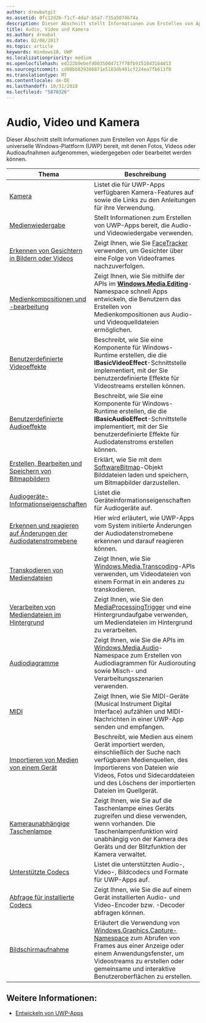 ```yaml
---
author: drewbatgit
ms.assetid: 0fc12d26-f1cf-4da7-b5a7-735a5074b74a
description: Dieser Abschnitt stellt Informationen zum Erstellen von Apps für die universelle Windows-Plattform (UWP) bereit, mit denen Fotos, Videos oder Audioaufnahmen aufgenommen, wiedergegeben oder bearbeitet werden können.
title: Audio, Video und Kamera
ms.author: drewbat
ms.date: 02/08/2017
ms.topic: article
keywords: Windows10, UWP
ms.localizationpriority: medium
ms.openlocfilehash: ed222b9ebefd0035064717f78fb91518d3164d13
ms.sourcegitcommit: cd00bb829306871e5103db481cf224ea7fb613f0
ms.translationtype: MT
ms.contentlocale: de-DE
ms.lasthandoff: 10/31/2018
ms.locfileid: "5870326"
---
```

# <a name="audio-video-and-camera"></a>Audio, Video und Kamera


Dieser Abschnitt stellt Informationen zum Erstellen von Apps für die universelle Windows-Plattform (UWP) bereit, mit denen Fotos, Videos oder Audioaufnahmen aufgenommen, wiedergegeben oder bearbeitet werden können.
 
| Thema                                                                                             | Beschreibung                                                                                                                                                                                                                                                                                    |
|---------------------------------------------------------------------------------------------------|------------------------------------------------------------------------------------------------------------------------------------------------------------------------------------------------------------------------------------------------------------------------------------------------|
| [Kamera](camera.md) | Listet die für UWP-Apps verfügbaren Kamera-Features auf sowie die Links zu den Anleitungen für ihre Verwendung. |
| [Medienwiedergabe](media-playback.md) | Stellt Informationen zum Erstellen von UWP-Apps bereit, die Audio- und Videowiedergabe verwenden. |
| [Erkennen von Gesichtern in Bildern oder Videos](detect-and-track-faces-in-an-image.md) | Zeigt Ihnen, wie Sie [FaceTracker](https://msdn.microsoft.com/library/windows/apps/dn974150) verwenden, um Gesichter über eine Folge von Videoframes nachzuverfolgen. |
| [Medienkompositionen und -bearbeitung](media-compositions-and-editing.md) | Zeigt Ihnen, wie Sie mithilfe der APIs im [**Windows.Media.Editing**](https://msdn.microsoft.com/library/windows/apps/dn640565)-Namespace schnell Apps entwickeln, die Benutzern das Erstellen von Medienkompositionen aus Audio- und Videoquelldateien ermöglichen. |
| [Benutzerdefinierte Videoeffekte](custom-video-effects.md) | Beschreibt, wie Sie eine Komponente für Windows-Runtime erstellen, die die **IBasicVideoEffect**-Schnittstelle implementiert, mit der Sie benutzerdefinierte Effekte für Videostreams erstellen können. |
| [Benutzerdefinierte Audioeffekte](custom-audio-effects.md) | Beschreibt, wie Sie eine Komponente für Windows-Runtime erstellen, die die **IBasicAudioEffect**-Schnittstelle implementiert, mit der Sie benutzerdefinierte Effekte für Audiodatenstroms erstellen können. |
| [Erstellen, Bearbeiten und Speichern von Bitmapbildern](imaging.md) | Erklärt, wie Sie mit dem [SoftwareBitmap](https://msdn.microsoft.com/library/windows/apps/dn887358)-Objekt Bilddateien laden und speichern, um Bitmapbilder darzustellen.  |
| [Audiogeräte-Informationseigenschaften](audio-device-information-properties.md)  | Listet die Geräteinformationseigenschaften für Audiogeräte auf. |
| [Erkennen und reagieren auf Änderungen der Audiodatenstromebene](detect-and-respond-to-audio-state-changes.md)  | Hier wird erläutert, wie UWP-Apps vom System initiierte Änderungen der Audiodatenstromebene erkennen und darauf reagieren können. |
| [Transkodieren von Mediendateien](transcode-media-files.md) | Zeigt Ihnen, wie Sie [Windows.Media.Transcoding](https://msdn.microsoft.com/library/windows/apps/br207105)-APIs verwenden, um Videodateien von einem Format in ein anderes zu transkodieren. |
| [Verarbeiten von Mediendateien im Hintergrund](process-media-files-in-the-background.md) | Zeigt Ihnen, wie Sie den [MediaProcessingTrigger](https://msdn.microsoft.com/library/windows/apps/dn806005) und eine Hintergrundaufgabe verwenden, um Mediendateien im Hintergrund zu verarbeiten. |
| [Audiodiagramme](audio-graphs.md) | Zeigt Ihnen, wie Sie die APIs im [Windows.Media.Audio](https://msdn.microsoft.com/library/windows/apps/dn914341)-Namespace zum Erstellen von Audiodiagrammen für Audiorouting sowie Misch- und Verarbeitungsszenarien verwenden. |
| [MIDI](midi.md) | Zeigt Ihnen, wie Sie MIDI-Geräte (Musical Instrument Digital Interface) aufzählen und MIDI-Nachrichten in einer UWP-App senden und empfangen. |
| [Importieren von Medien von einem Gerät](import-media-from-a-device.md) | Beschreibt, wie Medien aus einem Gerät importiert werden, einschließlich der Suche nach verfügbaren Medienquellen, des Importierens von Dateien wie Videos, Fotos und Sidecarddateien und des Löschens der importierten Dateien im Quellgerät. |
| [Kameraunabhängige Taschenlampe](camera-independent-flashlight.md) | Zeigt Ihnen, wie Sie auf die Taschenlampe eines Geräts zugreifen und diese verwenden, wenn vorhanden. Die Taschenlampenfunktion wird unabhängig von der Kamera des Geräts und der Blitzfunktion der Kamera verwaltet. |
| [Unterstützte Codecs](supported-codecs.md) | Listet die unterstützten Audio-, Video-, Bildcodecs und Formate für UWP-Apps auf. |
| [Abfrage für installierte Codecs](codec-query.md) | Zeigt Ihnen, wie Sie die auf einem Gerät installierten Audio- und Video-Encoder bzw. -Decoder abfragen können. |
| [Bildschirmaufnahme](screen-capture.md) | Erläutert die Verwendung von [Windows.Graphics.Capture-Namespace](https://docs.microsoft.com/uwp/api/windows.graphics.capture) zum Abrufen von Frames aus einer Anzeige oder einem Anwendungsfenster, um Videostreams zu erstellen oder gemeinsame und interaktive Benutzeroberflächen zu erstellen. |

## <a name="see-also"></a>Weitere Informationen:
- [Entwickeln von UWP-Apps](https://developer.microsoft.com/windows/develop)

 

 

 




